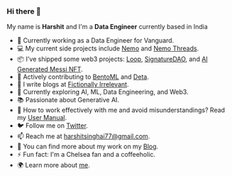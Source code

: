 ### Hi there 👋

<!--
**harshitsinghai77/harshitsinghai77** is a ✨ _special_ ✨ repository because its `README.md` (this file) appears on your GitHub profile. -->

My name is **Harshit** and I'm a **Data Engineer** currently based in India

- 🔭 Currently working as a Data Engineer for Vanguard.
- 💻 My current side projects include [Nemo](https://nemo-landing-page.netlify.app/) and [Nemo Threads](https://nemo-thread.deta.dev/).
- 📦 I've shipped some web3 projects: [Loop](https://showcase.ethglobal.com/web3jam/loop), [SignatureDAO](https://signature-dao.netlify.app/), and [AI Generated Messi NFT](https://messi-nft.netlify.app/).
- 🗿 Actively contributing to [BentoML](https://github.com/bentoml/BentoML) and [Deta](https://github.com/deta).
- 📝 I write blogs at [Fictionally Irrelevant](https://fictionally-irrelevant.vercel.app/).
- 🌱 Currently exploring AI, ML, Data Engineering, and Web3.
- 📚 Passionate about Generative AI.
- 💬 How to work effectively with me and avoid misunderstandings? Read my [User Manual](https://gist.github.com/harshitsinghai77/43dc955324cd5476cb0b1ba75c124fea).
- 🐦 Follow me on [Twitter](https://twitter.com/harshit_778).
- 📫 Reach me at harshitsinghai77@gmail.com.
- 📖 You can find more about my work on my [Blog](https://fictionally-irrelevant.vercel.app/posts/side-projects-2022).
- ⚡ Fun fact: I'm a Chelsea fan and a coffeeholic.
- 🌍 Learn more about [me](https://harshitsinghai77.github.io/).
  <!-- - :medal_sports: Proud [Buildspace](https://buildspace.so/) Alumni: [@harshitsinghai77](https://buildspace.so/@harshitsinghai77).  -->
